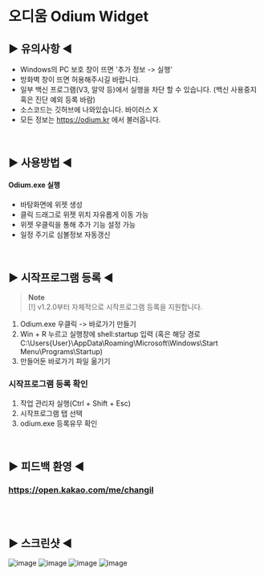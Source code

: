 # 오디움 Odium Widget

## ▶ 유의사항 ◀
- Windows의 PC 보호 창이 뜨면 '추가 정보 -> 실행'
- 방화벽 창이 뜨면 허용해주시길 바랍니다.
- 일부 백신 프로그램(V3, 알약 등)에서 실행을 차단 할 수 있습니다. (백신 사용중지 혹은 진단 예외 등록 바람)
- 소스코드는 깃허브에 나와있습니다. 바이러스 X
- 모든 정보는 https://odium.kr 에서 불러옵니다.
<br>

## ▶ 사용방법 ◀

#### Odium.exe 실행
- 바탕화면에 위젯 생성
- 클릭 드래그로 위젯 위치 자유롭게 이동 가능
- 위젯 우클릭을 통해 추가 기능 설정 가능
- 일정 주기로 심볼정보 자동갱신
<br>

## ▶ 시작프로그램 등록 ◀
> __Note__  
> [!] v1.2.0부터 자체적으로 시작프로그램 등록을 지원합니다.
1. Odium.exe 우클릭 -> 바로가기 만들기
2. Win + R 누르고 실행창에 shell:startup 입력 (혹은 해당 경로 C:\Users\{User}\AppData\Roaming\Microsoft\Windows\Start Menu\Programs\Startup)
3. 만들어둔 바로가기 파일 옮기기

### 시작프로그램 등록 확인
1. 작업 관리자 실행(Ctrl + Shift + Esc)
2. 시작프로그램 탭 선택
3. odium.exe 등록유무 확인

<br>

## ▶ 피드백 환영 ◀

### https://open.kakao.com/me/changil

<br>
<br>

## ▶ 스크린샷 ◀

![image](https://user-images.githubusercontent.com/74040890/209277289-df0bdd72-3709-4431-8fa1-d08fb7fc9955.png)
![image](https://user-images.githubusercontent.com/74040890/209277333-f6654853-71f1-4ac3-8e8f-f24add9d3ecf.png)
![image](https://user-images.githubusercontent.com/74040890/209518867-d5490a01-e4fa-4471-89d6-81726b5b6024.png)
![image](https://user-images.githubusercontent.com/74040890/209518941-3dcb936e-3006-467d-bc6f-172a6a8521b1.png)



